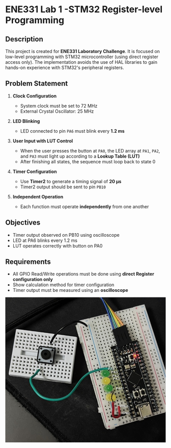 # ENE331 Lab 1 -STM32 Register-level Programming

## Description
This project is created for **ENE331 Laboratory Challenge**. It is focused on low-level programming with STM32 microcontroller (using direct register access only). The implementation avoids the use of HAL libraries to gain hands-on experience with STM32's peripheral registers.

## Problem Statement

1. **Clock Configuration**
   - System clock must be set to 72 MHz
   - External Crystal Oscillator: 25 MHz

2. **LED Blinking**
   - LED connected to pin `PA6` must blink every **1.2 ms**

3. **User Input with LUT Control**
   - When the user presses the button at `PA0`, the LED array at `PA1`, `PA2`, and `PA3` must light up according to a **Lookup Table (LUT)**
   - After finishing all states, the sequence must loop back to state 0

4. **Timer Configuration**
   - Use **Timer2** to generate a timing signal of **20 µs**
   - Timer2 output should be sent to pin `PB10`

5. **Independent Operation**
   - Each function must operate **independently** from one another

## Objectives

- Timer output observed on PB10 using oscilloscope
- LED at PA6 blinks every 1.2 ms
- LUT operates correctly with button on PA0

## Requirements

- All GPIO Read/Write operations must be done using **direct Register configuration only**
- Show calculation method for timer configuration
- Timer output must be measured using an **oscilloscope**

![STM32circuit](images/stm32circuit.jpg)
